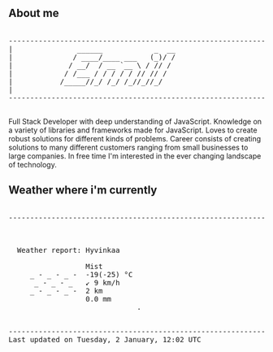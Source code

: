 ## About me

<pre>

--------------------------------------------------------------------------------------
|			    ______            _  __
|			   / ____/____ ___   (_)/ /
|			  / __/  / __ `__ \ / // / 
|			 / /___ / / / / / // // /  
|			/_____//_/ /_/ /_//_//_/   
|                           
--------------------------------------------------------------------------------------

</pre>

Full Stack Developer with deep understanding of JavaScript. Knowledge on a variety of libraries and frameworks made for JavaScript. Loves to create robust solutions for different kinds of problems. Career consists of creating solutions to many different customers ranging from small businesses to large companies. In free time I'm interested in the ever changing landscape of technology. 



## Weather where i'm currently  

<pre>

--------------------------------------------------------------------------------------


 
  Weather report: Hyvinkaa  
    
                  Mist  
     _ - _ - _ -  -19(-25) °C  
      _ - _ - _   ↙ 9 km/h  
     _ - _ - _ -  2 km  
                  0.0 mm  
                              .


--------------------------------------------------------------------------------------
Last updated on Tuesday, 2 January, 12:02 UTC
</pre>
